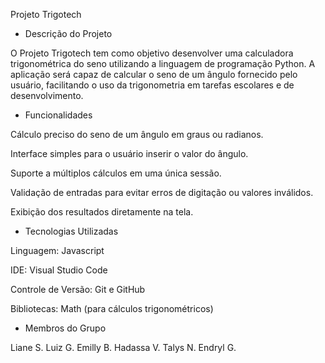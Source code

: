 Projeto Trigotech

- Descrição do Projeto

O Projeto Trigotech tem como objetivo desenvolver uma calculadora trigonométrica do seno utilizando a linguagem de programação Python. A aplicação será capaz de calcular o seno de um ângulo fornecido pelo usuário, facilitando o uso da trigonometria em tarefas escolares e de desenvolvimento.

- Funcionalidades

Cálculo preciso do seno de um ângulo em graus ou radianos.

Interface simples para o usuário inserir o valor do ângulo.

Suporte a múltiplos cálculos em uma única sessão.

Validação de entradas para evitar erros de digitação ou valores inválidos.

Exibição dos resultados diretamente na tela.


- Tecnologias Utilizadas

Linguagem: Javascript

IDE: Visual Studio Code

Controle de Versão: Git e GitHub

Bibliotecas: Math (para cálculos trigonométricos)


- Membros do Grupo

Liane S.
Luiz G.
Emilly B.
Hadassa V.
Talys N.
Endryl G.
